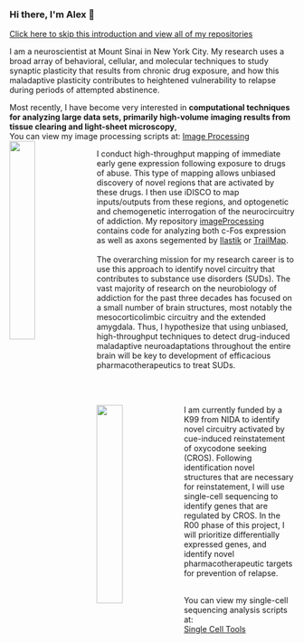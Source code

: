 ### Hi there, I'm Alex 👋

<a href="https://github.com/alexcwsmith?tab=repositories">Click here to skip this introduction and view all of my repositories</a>

I am a neuroscientist at Mount Sinai in New York City. My research uses a broad array of behavioral, cellular, and molecular techniques to study synaptic plasticity that results from chronic drug exposure, and how this maladaptive plasticity contributes to heightened vulnerability to relapse during periods of attempted abstinence.
<section>
Most recently, I have become very interested in <b>computational techniques for analyzing large data sets, primarily high-volume imaging results from tissue clearing and light-sheet microscopy</b>, 
<br>
You can view my image processing scripts at: <a href="https://github.com/alexcwsmith/imageProcessing/">Image Processing</a>
<br>
<img src="https://i.imgur.com/zkRONvG.jpg" width="30%" height="30%" ALIGN="left" />
<p>
I conduct high-throughput mapping of immediate early gene expression following exposure to drugs of abuse. This type of mapping allows unbiased discovery of novel regions that are activated by these drugs. I then use iDISCO to map inputs/outputs from these regions, and optogenetic and chemogenetic interrogation of the neurocircuitry of addiction. My repository <a href="http://www.github.com/alexcwsmith/imageProcessing" style="display: inline">imageProcessing</a> contains code for analyzing both c-Fos expression as well as axons segemented by <a href="ilastik.org" style="display: inline">Ilastik</a> or <a href="https://github.com/AlbertPun/TRAILMAP" style="display: inline">TrailMap</a>.
<br>
<br>
The overarching mission for my research career is to use this approach to identify novel circuitry that contributes to substance use disorders (SUDs). The vast majority of research on the neurobiology of addiction for the past three decades has focused on a small number of brain structures, most notably the mesocorticolimbic circuitry and the extended amygdala. Thus, I hypothesize that using unbiased, high-throughput techniques to detect drug-induced maladaptive neuroadaptations throughout the entire brain will be key to development of efficacious pharmacotherapeutics to treat SUDs.
 </p>
</section>
<br>
<br>
<section>
<img src="https://i.imgur.com/6cMiYvy.png" width="30%" height="30%" ALIGN="left" />
<p>
I am currently funded by a K99 from NIDA to identify novel circuitry activated by cue-induced reinstatement of oxycodone seeking (CROS). Following identification novel structures that are necessary for reinstatement, I will use single-cell sequencing to identify genes that are regulated by CROS. In the R00 phase of this project, I will prioritize differentially expressed genes, and identify novel pharmacotherapeutic targets for prevention of relapse.
</p>
<br>
You can view my single-cell sequencing analysis scripts at: 
<br>
<a href="https://github.com/alexcwsmith/singleCellTools/">Single Cell Tools</a>
<br>
</section>
<br><br><br>
<section>


</section>
<!--
**alexcwsmith/alexcwsmith** is a ✨ _special_ ✨ repository because its `README.md` (this file) appears on your GitHub profile.


